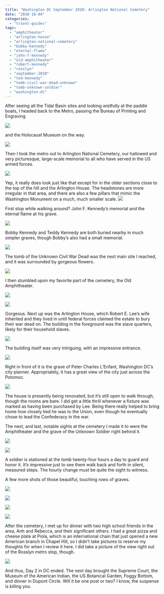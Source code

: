 ```yaml
---
title: "Washington DC September 2010: Arlington National Cemetery"
date: "2010-10-04"
categories: 
  - "travel-guides"
tags: 
  - "amphitheater"
  - "arlington-house"
  - "arlington-national-cemetery"
  - "bobby-kennedy"
  - "eternal-flame"
  - "john-f-kennedy"
  - "old-amphitheater"
  - "robert-kennedy"
  - "rosslyn"
  - "september-2010"
  - "ted-kennedy"
  - "tomb-civil-war-dead-unknown"
  - "tomb-unknown-soldier"
  - "washington-dc"
---
```


After seeing all the Tidal Basin sites and looking wistfully at the paddle boats, I headed back to the Metro, passing the Bureau of Printing and Engraving

![](http://www.blastanova.com/photoalbum/Adventures/Washington%20DC%202010/wdc074.JPG)

and the Holocaust Museum on the way.

![](http://www.blastanova.com/photoalbum/Adventures/Washington%20DC%202010/wdc075.JPG)

Then I took the metro out to Arlington National Cemetery, our hallowed and very picturesque, large-scale memorial to all who have served in the US armed forces.

![](http://www.blastanova.com/photoalbum/Adventures/Washington%20DC%202010/wdc082.JPG)

Yep, it really does look just like that except for in the older sections close to the top of the hill and the Arlington House. The headstones are more irregular in that area, and there are also a few pillars that mimic the Washington Monument on a much, much smaller scale. ![](http://www.blastanova.com/photoalbum/Adventures/Washington%20DC%202010/wdc110.JPG)

First stop while walking around? John F. Kennedy’s memorial and the eternal flame at his grave.

![](http://www.blastanova.com/photoalbum/Adventures/Washington%20DC%202010/wdc085.JPG)

Bobby Kennedy and Teddy Kennedy are both buried nearby in much simpler graves, though Bobby’s also had a small memorial.

![](http://www.blastanova.com/photoalbum/Adventures/Washington%20DC%202010/wdc088.JPG)

The tomb of the Unknown Civil War Dead was the next main site I reached, and it was surrounded by gorgeous flowers.

![](http://www.blastanova.com/photoalbum/Adventures/Washington%20DC%202010/wdc095.JPG)

I then stumbled upon my favorite part of the cemetery, the Old Amphitheater.

![](http://www.blastanova.com/photoalbum/Adventures/Washington%20DC%202010/wdc097.JPG)

![](http://www.blastanova.com/photoalbum/Adventures/Washington%20DC%202010/wdc099.JPG)

Gorgeous. Next up was the Arlington House, which Robert E. Lee’s wife inherited and they lived in until federal forces claimed the estate to bury their war dead on. The building in the foreground was the slave quarters, likely for their household slaves.

![](http://www.blastanova.com/photoalbum/Adventures/Washington%20DC%202010/wdc102.JPG)

The building itself was very intriguing, with an impressive entrance.

![](http://www.blastanova.com/photoalbum/Adventures/Washington%20DC%202010/wdc106.JPG)

Right in front of it is the grave of Peter Charles L’Enfant, Washington DC’s city planner. Appropriately, it has a great view of the city just across the Potomoc.

![](http://www.blastanova.com/photoalbum/Adventures/Washington%20DC%202010/wdc103.JPG)

The house is presently being renovated, but it’s still open to walk through, though the rooms are bare. I did get a little thrill whenever a fixture was marked as having been purchased by Lee. Being there really helped to bring home how closely tied he was to the Union, even though he eventually chose to lead the Confederacy in the war.

The next, and last, notable sights at the cemetery I made it to were the Amphitheater and the grave of the Unknown Soldier right behind it.

![](http://www.blastanova.com/photoalbum/Adventures/Washington%20DC%202010/wdc120.JPG)

![](http://www.blastanova.com/photoalbum/Adventures/Washington%20DC%202010/wdc124.JPG)

A soldier is stationed at the tomb twenty-four hours a day to guard and honor it. It’s impressive just to see them walk back and forth in silent, measured steps. The hourly change must be quite the sight to witness.

A few more shots of those beautiful, touching rows of graves.

![](http://www.blastanova.com/photoalbum/Adventures/Washington%20DC%202010/wdc112.JPG)

![](http://www.blastanova.com/photoalbum/Adventures/Washington%20DC%202010/wdc128.JPG)

![](http://www.blastanova.com/photoalbum/Adventures/Washington%20DC%202010/wdc129.JPG)

![](http://www.blastanova.com/photoalbum/Adventures/Washington%20DC%202010/wdc130.JPG)

After the cemetery, I met up for dinner with two high school friends in the area, Anh and Rebecca, and their significant others. I had a great pizza and cheese plate at Piola, which is an international chain that just opened a new American branch in Chapel Hill, so I didn’t take pictures to reserve my thoughts for when I review it here. I did take a picture of the view right out of the Rosslyn metro stop, though.

![](http://www.blastanova.com/photoalbum/Adventures/Washington%20DC%202010/wdc134.JPG)

And thus, Day 2 in DC ended. The next day brought the Supreme Court, the Museum of the American Indian, the US Botanical Garden, Foggy Bottom, and dinner in Dupont Circle. Will it be one post or two? I know, the suspense is killing you. 
